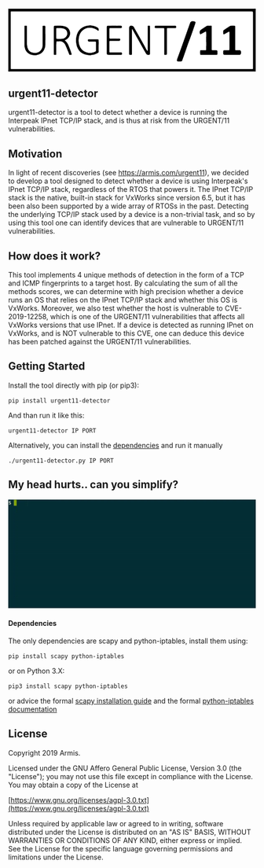 ![urgent11-detector](https://github.com/ArmisSecurity/urgent11-detector/raw/master/docs/logo.png)

## urgent11-detector
urgent11-detector is a tool to detect whether a device is running the Interpeak IPnet TCP/IP stack, and is thus at risk from the URGENT/11 vulnerabilities.

## Motivation
In light of recent discoveries (see https://armis.com/urgent11), we decided to develop a tool designed to detect whether a device is using Interpeak's IPnet TCP/IP stack, regardless of the RTOS that powers it.
The IPnet TCP/IP stack is the native, built-in stack for VxWorks since version 6.5, but it has been also been supported by a wide array of RTOSs in the past.
Detecting the underlying TCP/IP stack used by a device is a non-trivial task, and so by using this tool one can identify devices that are vulnerable to URGENT/11 vulnerabilities.

## How does it work?
This tool implements 4 unique methods of detection in the form of a TCP and ICMP fingerprints to a target host.
By calculating the sum of all the methods scores, we can determine with high precision whether a device runs an OS that relies on the IPnet TCP/IP stack and whether this OS is VxWorks.
Moreover, we also test whether the host is vulnerable to CVE-2019-12258, which is one of the URGENT/11 vulnerabilities that affects all VxWorks versions that use IPnet.
If a device is detected as running IPnet on VxWorks, and is NOT vulnerable to this CVE, one can deduce this device has been patched against the URGENT/11 vulnerabilities.

## Getting Started
Install the tool directly with pip (or pip3):
```
pip install urgent11-detector
```
And than run it like this:
```
urgent11-detector IP PORT
```

Alternatively, you can install the [dependencies](#dependencies) and run it manually
```
./urgent11-detector.py IP PORT
```

## My head hurts.. can you simplify?
![demo](https://github.com/ArmisSecurity/urgent11-detector/raw/master/docs/demo.gif)

#### Dependencies
The only dependencies are scapy and python-iptables, install them using:
```
pip install scapy python-iptables
```
or on Python 3.X:
```
pip3 install scapy python-iptables
```
or advice the formal [scapy installation guide](https://scapy.readthedocs.io/en/latest/installation.html)
and the formal [python-iptables documentation](https://github.com/ldx/python-iptables#installing)

## License
Copyright 2019 Armis.

Licensed under the GNU Affero General Public License, Version 3.0 (the "License");
you may not use this file except in compliance with the License.
You may obtain a copy of the License at

[https://www.gnu.org/licenses/agpl-3.0.txt](https://www.gnu.org/licenses/agpl-3.0.txt)

Unless required by applicable law or agreed to in writing, software
distributed under the License is distributed on an "AS IS" BASIS,
WITHOUT WARRANTIES OR CONDITIONS OF ANY KIND, either express or implied.
See the License for the specific language governing permissions and
limitations under the License.

